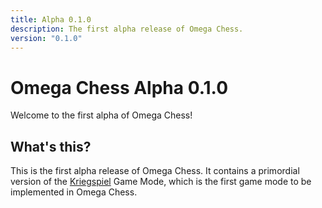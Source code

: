 ```yaml
---
title: Alpha 0.1.0
description: The first alpha release of Omega Chess.
version: "0.1.0"
---
```


# Omega Chess Alpha 0.1.0

Welcome to the first alpha of Omega Chess!

## What's this?

This is the first alpha release of Omega Chess. It contains a primordial version of the [Kriegspiel]() Game Mode, which is the first game mode to be implemented in Omega Chess.



